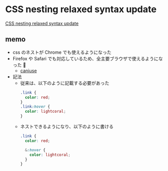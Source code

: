 # CSS nesting relaxed syntax update

[CSS nesting relaxed syntax update](https://developer.chrome.com/blog/css-nesting-relaxed-syntax-update)

## memo

- css のネストが Chrome でも使えるようになった
- Firefox や Safari でも対応しているため、全主要ブラウザで使えるようになった 🙌
  - [caniuse](https://caniuse.com/css-nesting)
- 記法
  - 従来は、以下のように記載する必要があった
    ```css
    .link {
      color: red;
    }
    .link:hover {
      color: lightcoral;
    }
    ```
  - ネストできるようになり、以下のように書ける
    ```css
    .link {
      color: red;

      &:hover {
        color: lightcoral;
      }
    }
    ```